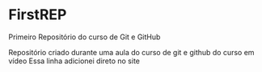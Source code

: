 # FirstREP
Primeiro Repositório do curso de Git e GitHub

Repositório criado durante uma aula do curso de git e github do curso em vídeo
Essa linha adicionei direto no site
